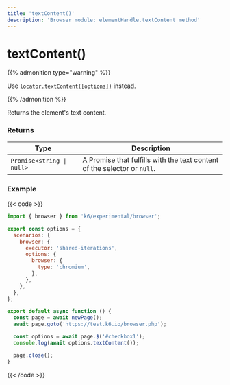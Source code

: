 ```yaml
---
title: 'textContent()'
description: 'Browser module: elementHandle.textContent method'
---
```


# textContent()

{{% admonition type="warning" %}}

Use [`locator.textContent([options])`](https://grafana.com/docs/k6/<K6_VERSION>/javascript-api/k6-experimental/browser/locator/textcontent/) instead.

{{% /admonition %}}

Returns the element's text content.

### Returns

| Type                      | Description                                                              |
| ------------------------- | ------------------------------------------------------------------------ |
| `Promise<string \| null>` | A Promise that fulfills with the text content of the selector or `null`. |

### Example

{{< code >}}

```javascript
import { browser } from 'k6/experimental/browser';

export const options = {
  scenarios: {
    browser: {
      executor: 'shared-iterations',
      options: {
        browser: {
          type: 'chromium',
        },
      },
    },
  },
};

export default async function () {
  const page = await newPage();
  await page.goto('https://test.k6.io/browser.php');

  const options = await page.$('#checkbox1');
  console.log(await options.textContent());

  page.close();
}
```

{{< /code >}}
